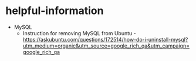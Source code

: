 # helpful-information

- MySQL
  - Instruction for removing MySQL from Ubuntu - https://askubuntu.com/questions/172514/how-do-i-uninstall-mysql?utm_medium=organic&utm_source=google_rich_qa&utm_campaign=google_rich_qa
